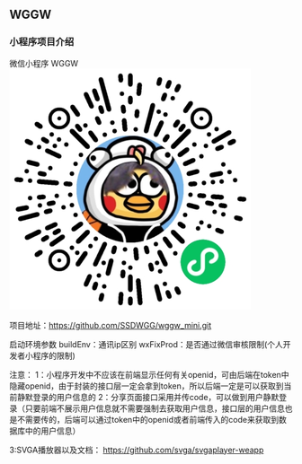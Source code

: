 ## WGGW 

### 小程序项目介绍
微信小程序 WGGW 
![wggw微信小程序码](wggwQR.png)


项目地址：https://github.com/SSDWGG/wggw_mini.git   

启动环境参数
buildEnv：通讯ip区别
wxFixProd：是否通过微信审核限制(个人开发者小程序的限制)

注意：
1：小程序开发中不应该在前端显示任何有关openid，可由后端在token中隐藏openid，由于封装的接口层一定会拿到token，所以后端一定是可以获取到当前静默登录的用户信息的
2：分享页面接口采用并传code，可以做到用户静默登录（只要前端不展示用户信息就不需要强制去获取用户信息，接口层的用户信息也是不需要传的，后端可以通过token中的openid或者前端传入的code来获取到数据库中的用户信息）

3:SVGA播放器以及文档： https://github.com/svga/svgaplayer-weapp
<!--     "svgaplayer-weapp": "github:svga/svgaplayer-weapp" -->




